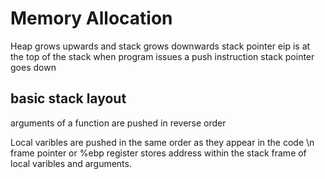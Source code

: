 # Memory Allocation
Heap grows upwards and stack grows downwards
stack pointer eip is at the top of the stack
when program issues a push instruction stack pointer goes down

## basic stack layout
arguments of a function are pushed in reverse order

Local varibles are pushed in the same order as they appear in the code
\n
frame pointer or %ebp register stores address within the stack frame of local varibles and arguments.


